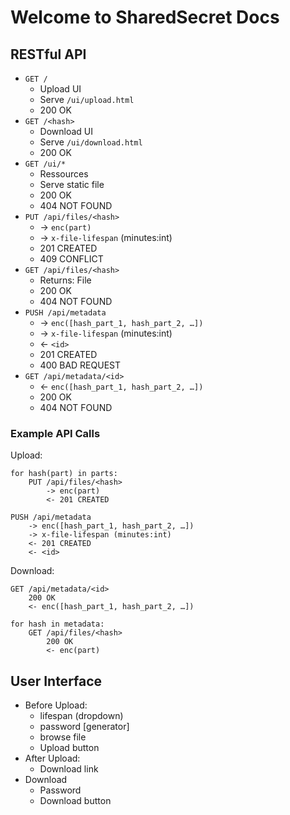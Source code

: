 
Welcome to SharedSecret Docs
============================

RESTful API
-----------

- `GET /`
    - Upload UI
    - Serve `/ui/upload.html`
    - 200 OK
- `GET /<hash>`
    - Download UI
    - Serve `/ui/download.html`
    - 200 OK
- `GET /ui/*`
    - Ressources
    - Serve static file
    - 200 OK
    - 404 NOT FOUND
- `PUT /api/files/<hash>`
    - → `enc(part)`
    - → `x-file-lifespan` (minutes:int)
    - 201 CREATED
    - 409 CONFLICT
- `GET /api/files/<hash>`
    - Returns: File
    - 200 OK
    - 404 NOT FOUND
- `PUSH /api/metadata`
    - → `enc([hash_part_1, hash_part_2, …])`
    - → `x-file-lifespan` (minutes:int)
    - ← `<id>`
    - 201 CREATED
    - 400 BAD REQUEST
- `GET /api/metadata/<id>`
    - ← `enc([hash_part_1, hash_part_2, …])`
    - 200 OK
    - 404 NOT FOUND


### Example API Calls

Upload:

```
for hash(part) in parts:
    PUT /api/files/<hash>
        -> enc(part)
        <- 201 CREATED

PUSH /api/metadata
    -> enc([hash_part_1, hash_part_2, …])
    -> x-file-lifespan (minutes:int)
    <- 201 CREATED
    <- <id>
```

Download:

```
GET /api/metadata/<id>
    200 OK
    <- enc([hash_part_1, hash_part_2, …])

for hash in metadata:
    GET /api/files/<hash>
        200 OK
        <- enc(part)
```


User Interface
--------------

- Before Upload:
    - lifespan (dropdown)
    - password [generator]
    - browse file
    - Upload button
- After Upload:
    - Download link
- Download
    - Password
    - Download button
